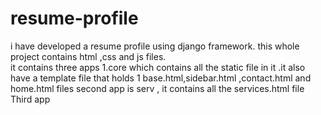 # resume-profile
i have developed a resume profile using django framework. this whole project contains  html ,css and js files.  
it contains three apps 1.core which contains all the static file in it .it also have a template file that holds 1 base.html,sidebar.html ,contact.html and home.html files
second app is serv , it contains all the services.html file 
Third app 
